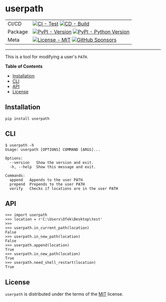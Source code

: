# userpath

| | |
| --- | --- |
| CI/CD | [![CI - Test](https://github.com/ofek/userpath/actions/workflows/test.yml/badge.svg)](https://github.com/ofek/userpath/actions/workflows/test.yml) [![CD - Build](https://github.com/ofek/userpath/actions/workflows/build.yml/badge.svg)](https://github.com/ofek/userpath/actions/workflows/build.yml) |
| Package | [![PyPI - Version](https://img.shields.io/pypi/v/userpath.svg?logo=pypi&label=PyPI&logoColor=gold)](https://pypi.org/project/userpath/) [![PyPI - Python Version](https://img.shields.io/pypi/pyversions/userpath.svg?logo=python&label=Python&logoColor=gold)](https://pypi.org/project/userpath/) |
| Meta | [![License - MIT](https://img.shields.io/badge/license-MIT-9400d3.svg)](https://spdx.org/licenses/) [![GitHub Sponsors](https://img.shields.io/github/sponsors/ofek?logo=GitHub%20Sponsors&style=social)](https://github.com/sponsors/ofek) |

-----

This is a tool for modifying a user's `PATH`.

**Table of Contents**

- [Installation](#installation)
- [CLI](#cli)
- [API](#api)
- [License](#license)

## Installation

```console
pip install userpath
```

## CLI

```console
$ userpath -h
Usage: userpath [OPTIONS] COMMAND [ARGS]...

Options:
  --version   Show the version and exit.
  -h, --help  Show this message and exit.

Commands:
  append   Appends to the user PATH
  prepend  Prepends to the user PATH
  verify   Checks if locations are in the user PATH
```

## API

```pycon
>>> import userpath
>>> location = r'C:\Users\Ofek\Desktop\test'
>>>
>>> userpath.in_current_path(location)
False
>>> userpath.in_new_path(location)
False
>>> userpath.append(location)
True
>>> userpath.in_new_path(location)
True
>>> userpath.need_shell_restart(location)
True
```

## License

`userpath` is distributed under the terms of the [MIT](https://spdx.org/licenses/MIT.html) license.
